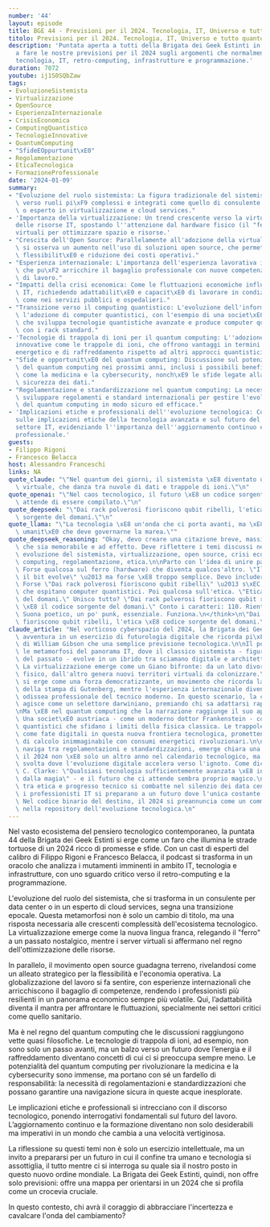 ```yaml
---
number: '44'
layout: episode
title: BGE 44 - Previsioni per il 2024. Tecnologia, IT, Universo e tutto quanto.
titolo: Previsioni per il 2024. Tecnologia, IT, Universo e tutto quanto.
description: 'Puntata aperta a tutti della Brigata dei Geek Estinti in cui ci troviamo
  a fare le nostre previsioni per il 2024 sugli argomenti che normalmente trattiamo:
  tecnologia, IT, retro-computing, infrastrutture e programmazione.'
duration: 7072
youtube: ij1S0SQbZaw
tags:
- EvoluzioneSistemista
- Virtualizzazione
- OpenSource
- EsperienzaInternazionale
- CrisisEconomica
- ComputingQuantistico
- TecnologieInnovative
- QuantumComputing
- "SfideEOppurtunit\xE0"
- Regolamentazione
- EticaTecnologica
- FormazioneProfessionale
date: '2024-01-09'
summary:
- "Evoluzione del ruolo sistemista: La figura tradizionale del sistemista sta evolvendo\
  \ verso ruoli pi\xF9 complessi e integrati come quello di consulente in data center\
  \ o esperto in virtualizzazione e cloud services."
- 'Importanza della virtualizzazione: Un trend crescente verso la virtualizzazione
  delle risorse IT, spostando l''attenzione dal hardware fisico (il "ferro") ai server
  virtuali per ottimizzare spazio e risorse.'
- "Crescita dell'Open Source: Parallelamente all'adozione della virtualizzazione,\
  \ si osserva un aumento nell'uso di soluzioni open source, che permettono maggiore\
  \ flessibilit\xE0 e riduzione dei costi operativi."
- "Esperienza internazionale: L'importanza dell'esperienza lavorativa internazionale,\
  \ che pu\xF2 arricchire il bagaglio professionale con nuove competenze e metodi\
  \ di lavoro."
- "Impatti della crisi economica: Come le fluttuazioni economiche influenzano il settore\
  \ IT, richiedendo adattabilit\xE0 e capacit\xE0 di lavorare in condizioni complicate\
  \ come nei servizi pubblici e ospedalieri."
- "Transizione verso il computing quantistico: L'evoluzione dell'informatica verso\
  \ l'adozione di computer quantistici, con l'esempio di una societ\xE0 austriaca\
  \ che sviluppa tecnologie quantistiche avanzate e produce computer quantistici compatibili\
  \ con i rack standard."
- 'Tecnologie di trappola di ioni per il quantum computing: L''adozione di tecnologie
  innovative come le trappole di ioni, che offrono vantaggi in termini di consumo
  energetico e di raffreddamento rispetto ad altri approcci quantistici.'
- "Sfide e opportunit\xE0 del quantum computing: Discussione sul potenziale impatto\
  \ del quantum computing nei prossimi anni, inclusi i possibili benefici per settori\
  \ come la medicina e la cybersecurity, nonch\xE9 le sfide legate alla gestione e\
  \ sicurezza dei dati."
- "Regolamentazione e standardizzazione nel quantum computing: La necessit\xE0 di\
  \ sviluppare regolamenti e standard internazionali per gestire l'evoluzione e l'implementazione\
  \ del quantum computing in modo sicuro ed efficace."
- 'Implicazioni etiche e professionali dell''evoluzione tecnologica: Considerazioni
  sulle implicazioni etiche della tecnologia avanzata e sul futuro del lavoro nel
  settore IT, evidenziando l''importanza dell''aggiornamento continuo e della formazione
  professionale.'
guests:
- Filippo Rigoni
- Francesco Belacca
host: Alessandro Franceschi
links: NA
quote_claude: "\"Nel quantum dei giorni, il sistemista \xE8 diventato un poeta del\
  \ virtuale, che danza tra nuvole di dati e trappole di ioni.\"\n"
quote_openai: "\"Nel caos tecnologico, il futuro \xE8 un codice sorgente aperto che\
  \ attende di essere compilato.\"\n"
quote_deepseek: "\"Dai rack polverosi fioriscono qubit ribelli, l'etica \xE8 codice\
  \ sorgente del domani.\"\n"
quote_llama: "\"La tecnologia \xE8 un'onda che ci porta avanti, ma \xE8 la nostra\
  \ umanit\xE0 che deve governarne la marea.\""
quote_deepseek_reasoning: "Okay, devo creare una citazione breve, massimo 150 caratteri,\
  \ che sia memorabile e ad effetto. Deve riflettere i temi discussi nella puntata:\
  \ evoluzione del sistemista, virtualizzazione, open source, crisi economica, quantum\
  \ computing, regolamentazione, etica.\n\nParto con l'idea di unire passato e futuro.\
  \ Forse qualcosa sul ferro (hardware) che diventa qualcos'altro. \"Il ferro arrugginisce,\
  \ il bit evolve\" \u2013 ma forse \xE8 troppo semplice. Devo includere il quantum.\
  \ Forse \"Dai rack polverosi fioriscono qubit ribelli\" \u2013 s\xEC, i rack vecchi\
  \ che ospitano computer quantistici. Poi qualcosa sull'etica. \"Etica: codice sorgente\
  \ del domani.\" Unisco tutto? \"Dai rack polverosi fioriscono qubit ribelli, l'etica\
  \ \xE8 il codice sorgente del domani.\" Conto i caratteri: 110. Rientra nei 150.\
  \ Suona poetico, un po' punk, essenziale. Funziona.\n</think>\n\"Dai rack polverosi\
  \ fioriscono qubit ribelli, l'etica \xE8 codice sorgente del domani.\"\n"
claude_article: "Nel vorticoso cyberspazio del 2024, la Brigata dei Geek Estinti si\
  \ avventura in un esercizio di futurologia digitale che ricorda pi\xF9 un'opera\
  \ di William Gibson che una semplice previsione tecnologica.\n\nIl podcast esplora\
  \ le metamorfosi del panorama IT, dove il classico sistemista - figura quasi mitologica\
  \ del passato - evolve in un ibrido tra sciamano digitale e architetto del cloud.\
  \ La virtualizzazione emerge come un Giano bifronte: da un lato divora il \"ferro\"\
  \ fisico, dall'altro genera nuovi territori virtuali da colonizzare.\n\nL'open source\
  \ si erge come una forza democratizzante, un movimento che ricorda la rivoluzione\
  \ della stampa di Gutenberg, mentre l'esperienza internazionale diventa la nuova\
  \ odissea professionale del tecnico moderno. In questo scenario, la crisi economica\
  \ agisce come un selettore darwiniano, premiando chi sa adattarsi rapidamente.\n\
  \nMa \xE8 nel quantum computing che la narrazione raggiunge il suo apice distopico.\
  \ Una societ\xE0 austriaca - come un moderno dottor Frankenstein - costruisce computer\
  \ quantistici che sfidano i limiti della fisica classica. Le trappole di ioni danzano\
  \ come fate digitali in questa nuova frontiera tecnologica, promettendo potenza\
  \ di calcolo inimmaginabile con consumi energetici rivoluzionari.\n\nMentre il settore\
  \ naviga tra regolamentazioni e standardizzazioni, emerge chiara una verit\xE0:\
  \ il 2024 non \xE8 solo un altro anno nel calendario tecnologico, ma un punto di\
  \ svolta dove l'evoluzione digitale accelera verso l'ignoto. Come diceva Arthur\
  \ C. Clarke: \"Qualsiasi tecnologia sufficientemente avanzata \xE8 indistinguibile\
  \ dalla magia\" - e il futuro che ci attende sembra proprio magico.\n\nLa battaglia\
  \ tra etica e progresso tecnico si combatte nel silenzio dei data center, mentre\
  \ i professionisti IT si preparano a un futuro dove l'unica costante \xE8 il cambiamento.\
  \ Nel codice binario del destino, il 2024 si preannuncia come un commit importante\
  \ nella repository dell'evoluzione tecnologica.\n"
---
```

Nel vasto ecosistema del pensiero tecnologico contemporaneo, la puntata 44 della Brigata dei Geek Estinti si erge come un faro che illumina le strade tortuose di un 2024 ricco di promesse e sfide. Con un cast di esperti del calibro di Filippo Rigoni e Francesco Belacca, il podcast si trasforma in un oracolo che analizza i mutamenti imminenti in ambito IT, tecnologia e infrastrutture, con uno sguardo critico verso il retro-computing e la programmazione.

L'evoluzione del ruolo del sistemista, che si trasforma in un consulente per data center o in un esperto di cloud services, segna una transizione epocale. Questa metamorfosi non è solo un cambio di titolo, ma una risposta necessaria alle crescenti complessità dell'ecosistema tecnologico. La virtualizzazione emerge come la nuova lingua franca, relegando il "ferro" a un passato nostalgico, mentre i server virtuali si affermano nel regno dell'ottimizzazione delle risorse.

In parallelo, il movimento open source guadagna terreno, rivelandosi come un alleato strategico per la flessibilità e l'economia operativa. La globalizzazione del lavoro si fa sentire, con esperienze internazionali che arricchiscono il bagaglio di competenze, rendendo i professionisti più resilienti in un panorama economico sempre più volatile. Qui, l’adattabilità diventa il mantra per affrontare le fluttuazioni, specialmente nei settori critici come quello sanitario.

Ma è nel regno del quantum computing che le discussioni raggiungono vette quasi filosofiche. Le tecnologie di trappola di ioni, ad esempio, non sono solo un passo avanti, ma un balzo verso un futuro dove l’energia e il raffreddamento diventano concetti di cui ci si preoccupa sempre meno. Le potenzialità del quantum computing per rivoluzionare la medicina e la cybersecurity sono immense, ma portano con sé un fardello di responsabilità: la necessità di regolamentazioni e standardizzazioni che possano garantire una navigazione sicura in queste acque inesplorate.

Le implicazioni etiche e professionali si intrecciano con il discorso tecnologico, ponendo interrogativi fondamentali sul futuro del lavoro. L’aggiornamento continuo e la formazione diventano non solo desiderabili ma imperativi in un mondo che cambia a una velocità vertiginosa. 

La riflessione su questi temi non è solo un esercizio intellettuale, ma un invito a prepararsi per un futuro in cui il confine tra umano e tecnologia si assottiglia, il tutto mentre ci si interroga su quale sia il nostro posto in questo nuovo ordine mondiale. La Brigata dei Geek Estinti, quindi, non offre solo previsioni: offre una mappa per orientarsi in un 2024 che si profila come un crocevia cruciale. 

In questo contesto, chi avrà il coraggio di abbracciare l'incertezza e cavalcare l'onda del cambiamento?
